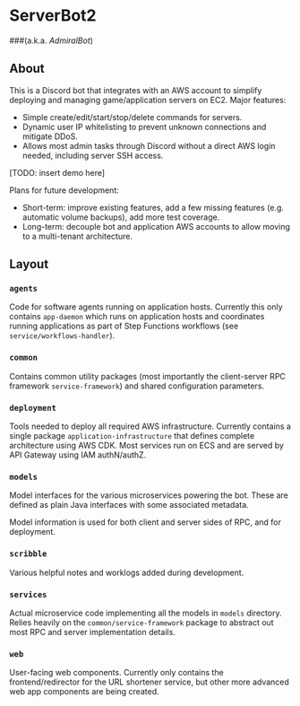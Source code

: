# ServerBot2 

###(a.k.a. *AdmiralBot*)

## About

This is a Discord bot that integrates with an AWS account to simplify deploying and managing game/application servers on EC2. Major features:
* Simple create/edit/start/stop/delete commands for servers.
* Dynamic user IP whitelisting to prevent unknown connections and mitigate DDoS. 
* Allows most admin tasks through Discord without a direct AWS login needed, including server SSH access.

\[TODO: insert demo here\]

Plans for future development:
* Short-term: improve existing features, add a few missing features (e.g. automatic volume backups), add more test coverage.
* Long-term: decouple bot and application AWS accounts to allow moving to a multi-tenant architecture.

## Layout

### `agents`

Code for software agents running on application hosts. Currently this only contains `app-daemon` which runs on application hosts and coordinates running applications as part of Step Functions workflows (see `service/workflows-handler`).

### `common`

Contains common utility packages (most importantly the client-server RPC framework `service-framework`) and shared configuration parameters.

### `deployment`

Tools needed to deploy all required AWS infrastructure. Currently contains a single package `application-infrastructure` that defines complete architecture using AWS CDK. Most services run on ECS and are served by API Gateway using IAM authN/authZ.

### `models`

Model interfaces for the various microservices powering the bot. These are defined as plain Java interfaces with some associated metadata.

Model information is used for both client and server sides of RPC, and for deployment.

### `scribble`

Various helpful notes and worklogs added during development.

### `services`

Actual microservice code implementing all the models in `models` directory. Relies heavily on the `common/service-framework` package to abstract out most RPC and server implementation details. 

### `web`

User-facing web components. Currently only contains the frontend/redirector for the URL shortener service, but other more advanced web app components are being created.
